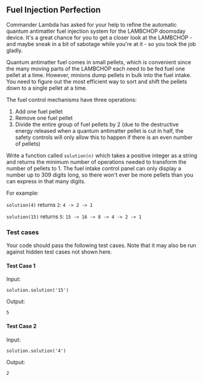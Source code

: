 ## Fuel Injection Perfection

Commander Lambda has asked for your help to refine the automatic quantum antimatter fuel injection system for the LAMBCHOP doomsday device. It's a great chance for you to get a closer look at the LAMBCHOP - and maybe sneak in a bit of sabotage while you're at it - so you took the job gladly.

Quantum antimatter fuel comes in small pellets, which is convenient since the many moving parts of the LAMBCHOP each need to be fed fuel one pellet at a time. However, minions dump pellets in bulk into the fuel intake. You need to figure out the most efficient way to sort and shift the pellets down to a single pellet at a time.

The fuel control mechanisms have three operations: 

1) Add one fuel pellet
2) Remove one fuel pellet
3) Divide the entire group of fuel pellets by 2 (due to the destructive energy released when a quantum antimatter pellet is cut in half, the safety controls will only allow this to happen if there is an even number of pellets)

Write a function called `solution(n)` which takes a positive integer as a string and returns the minimum number of operations needed to transform the number of pellets to 1. The fuel intake control panel can only display a number up to 309 digits long, so there won't ever be more pellets than you can express in that many digits.

For example:

`solution(4)` returns `2`: `4 -> 2 -> 1`

`solution(15)` returns `5`: `15 -> 16 -> 8 -> 4 -> 2 -> 1`

### Test cases

Your code should pass the following test cases. Note that it may also be run against hidden test cases not shown here.

#### Test Case 1

Input:
```
solution.solution('15')
```
Output:
```
5
```

#### Test Case 2

Input:
```
solution.solution('4')
```
Output:
```
2
```
